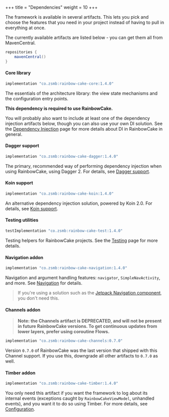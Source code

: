 +++
title = "Dependencies"
weight = 10
+++

The framework is available in several artifacts. This lets you pick and choose the features that you need in your project instead of having to pull in everything at once.

The currently available artifacts are listed below - you can get them all from MavenCentral.

```groovy
repositories {
    mavenCentral()
}
```

#### Core library

```groovy
implementation "co.zsmb:rainbow-cake-core:1.4.0"
```

The essentials of the architecture library: the view state mechanisms and the configuration entry points.

**This dependency is required to use RainbowCake.**

You will probably also want to include at least one of the dependency injection artifacts below, though you can also use your own DI solution. See the [Dependency Injection](/features/dependency-injection/) page for more details about DI in RainbowCake in general.

#### Dagger support

```groovy
implementation "co.zsmb:rainbow-cake-dagger:1.4.0"
```

The primary, recommended way of performing dependency injection when using RainbowCake, using Dagger 2. For details, see [Dagger support](/features/dagger-support/).

#### Koin support

```groovy
implementation "co.zsmb:rainbow-cake-koin:1.4.0"
```

An alternative dependency injection solution, powered by Koin 2.0. For details, see [Koin support](/features/koin-support/).

#### Testing utilities

```groovy
testImplementation "co.zsmb:rainbow-cake-test:1.4.0"
```

Testing helpers for RainbowCake projects. See the [Testing](/features/testing/) page for more details.

#### Navigation addon

```groovy
implementation "co.zsmb:rainbow-cake-navigation:1.4.0"
```

Navigation and argument handling features: `navigator`, `SimpleNavActivity`, and more. See [Navigation](/features/navigation/) for details.

>If you're using a solution such as the [Jetpack Navigation component](https://developer.android.com/guide/navigation/navigation-getting-started), you don't need this.

#### Channels addon

>**Note: the Channels artifact is DEPRECATED, and will not be present in future RainbowCake versions. To get continuous updates from lower layers, prefer using coroutine Flows.**

```groovy
implementation "co.zsmb:rainbow-cake-channels:0.7.0"
```

Version `0.7.0` of RainbowCake was the last version that shipped with this Channel support. If you use this, downgrade all other artifacts to `0.7.0` as well.

#### Timber addon

```groovy
implementation "co.zsmb:rainbow-cake-timber:1.4.0"
```

You only need this artifact if you want the framework to log about its internal events (exceptions caught by `RainbowCakeViewModel`, unhandled events), and you want it to do so using Timber. For more details, see [Configuration](/features/configuration/).
